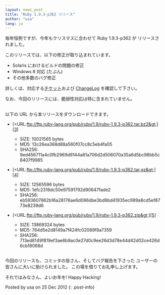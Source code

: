 ```yaml
---
layout: news_post
title: "Ruby 1.9.3-p362 リリース"
author: "usa"
lang: ja
---
```


毎年恒例ですが、今年もクリスマスに合わせて Ruby 1.9.3-p362 が リリースされました。

このリリースでは、以下の修正が取り込まれています。

* Solaris におけるビルドの問題の修正
* Windows 8 対応 (たぶん)
* その他多数のバグ修正

詳しくは、対応する[チケット][1]および [ChangeLog][2] を確認して下さい。

なお、今回のリリースには、脆弱性対応は特に含まれていません。

## 

以下の URL から本リリースをダウンロードできます。

* [&lt;URL:ftp://ftp.ruby-lang.org/pub/ruby/1.9/ruby-1.9.3-p362.tar.bz2&gt;][3]
  * SIZE: 10021565 bytes
  * MD5: 13c26ea368d88a560f07cc8c5eb4fa05
  * SHA256:
    9ed456711a4c0fb2969d9144a81a706d2d506070a35a6d5bc98bb5c8407f9985

* [&lt;URL:ftp://ftp.ruby-lang.org/pub/ruby/1.9/ruby-1.9.3-p362.tar.gz&gt;][4]
  * SIZE: 12565596 bytes
  * MD5: 1efc2316dc50e97591792d90647fade2
  * SHA256:
    eb593607862b16a28176ae6d086dbe3bd9bd41935ec999a8cd5ef8773e8239d6

* [&lt;URL:ftp://ftp.ruby-lang.org/pub/ruby/1.9/ruby-1.9.3-p362.zip&gt;][5]
  * SIZE: 13869324 bytes
  * MD5: 764d5e2d8149a7f424fc02089f8a7359
  * SHA256:
    713ed8149f819ef3ae6b9ac0e27d0c9ee26d3d78e44d42d02ce426d6cb18068d

## 

今回のリリースも、コミッタの皆さん、そしてバグ報告を下さった ユーザーの皆さんに大いに助けられました。 この場を借りてお礼申し上げます。

それではみなさん、よいお年を! Happy Hacking!

Posted by usa on 25 Dec 2012
{: .post-info}



[1]: https://bugs.ruby-lang.org/projects/ruby-193/issues?set_filter=1&amp;status_id=5 
[2]: http://svn.ruby-lang.org/repos/ruby/tags/v1_9_3_362/ChangeLog 
[3]: ftp://ftp.ruby-lang.org/pub/ruby/1.9/ruby-1.9.3-p362.tar.bz2 
[4]: ftp://ftp.ruby-lang.org/pub/ruby/1.9/ruby-1.9.3-p362.tar.gz 
[5]: ftp://ftp.ruby-lang.org/pub/ruby/1.9/ruby-1.9.3-p362.zip 
